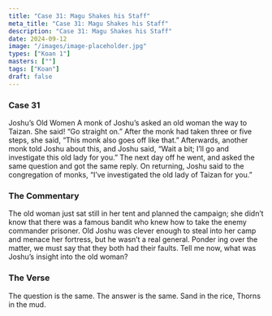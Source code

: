 ```yaml
---
title: "Case 31: Magu Shakes his Staff"
meta_title: "Case 31: Magu Shakes his Staff"
description: "Case 31: Magu Shakes his Staff"
date: 2024-09-12
image: "/images/image-placeholder.jpg"
types: ["Koan 1"]
masters: [""]
tags: ["Koan"]
draft: false
---
```


### Case 31

Joshu’s Old Women
A monk of Joshu’s asked an old woman the way to Taizan. She said! “Go straight on.” After the monk had taken three or five steps, she said, “This monk also goes off like that.” Afterwards, another monk told Joshu about this, and Joshu said, “Wait a bit; I’ll go and investigate this old lady for you.” The next day off he went, and asked the same question and got the same reply. On returning, Joshu said to the congregation of monks, “I’ve investigated the old lady of Taizan for you.”

### The Commentary
The old woman just sat still in her tent and planned the campaign; she didn’t know that there was a famous bandit who knew how to take the enemy commander prisoner. Old Joshu was clever enough to steal into her camp and menace her fortress, but he wasn’t a real general. Ponder ing over the matter, we must say that they both had their faults. Tell me now, what was Joshu’s insight into the old woman?

### The Verse
The question is the same. The answer is the same. Sand in the rice,
Thorns in the mud.




